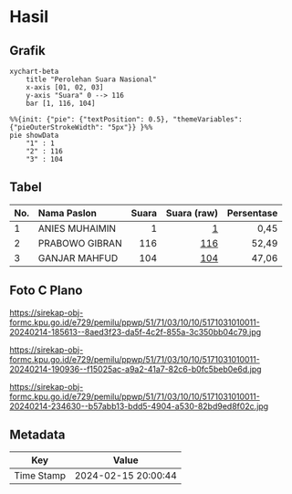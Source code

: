 # Hasil

## Grafik

```mermaid
xychart-beta
    title "Perolehan Suara Nasional"
    x-axis [01, 02, 03]
    y-axis "Suara" 0 --> 116
    bar [1, 116, 104]
```

```mermaid
%%{init: {"pie": {"textPosition": 0.5}, "themeVariables": {"pieOuterStrokeWidth": "5px"}} }%%
pie showData
    "1" : 1
    "2" : 116
    "3" : 104
```

## Tabel

| No. | Nama Paslon    | Suara | Suara (raw) | Persentase |
|:--- |:-------------- | -----:| -----------:| ----------:|
| 1   | ANIES MUHAIMIN | 1     | [1][p-1]    | 0,45       |
| 2   | PRABOWO GIBRAN | 116   | [116][p-2]  | 52,49      |
| 3   | GANJAR MAHFUD  | 104   | [104][p-3]  | 47,06      |


[p-1]: https://github.com/gigit-pemilu/pemilu-2024/blob/main/pilpres/hitung-suara/sub/51-bali/sub/71-kota-denpasar/sub/03-denpasar-barat/sub/1010-padangsambian/sub/011-tps/sub/paslon-1.txt
[p-2]: https://github.com/gigit-pemilu/pemilu-2024/blob/main/pilpres/hitung-suara/sub/51-bali/sub/71-kota-denpasar/sub/03-denpasar-barat/sub/1010-padangsambian/sub/011-tps/sub/paslon-2.txt
[p-3]: https://github.com/gigit-pemilu/pemilu-2024/blob/main/pilpres/hitung-suara/sub/51-bali/sub/71-kota-denpasar/sub/03-denpasar-barat/sub/1010-padangsambian/sub/011-tps/sub/paslon-3.txt

## Foto C Plano

https://sirekap-obj-formc.kpu.go.id/e729/pemilu/ppwp/51/71/03/10/10/5171031010011-20240214-185613--8aed3f23-da5f-4c2f-855a-3c350bb04c79.jpg

https://sirekap-obj-formc.kpu.go.id/e729/pemilu/ppwp/51/71/03/10/10/5171031010011-20240214-190936--f15025ac-a9a2-41a7-82c6-b0fc5beb0e6d.jpg

https://sirekap-obj-formc.kpu.go.id/e729/pemilu/ppwp/51/71/03/10/10/5171031010011-20240214-234630--b57abb13-bdd5-4904-a530-82bd9ed8f02c.jpg


## Metadata

| Key        | Value               |
| ---------- | ------------------- |
| Time Stamp | 2024-02-15 20:00:44 |



